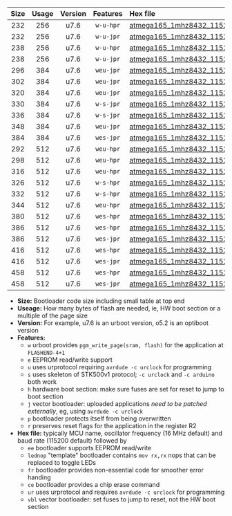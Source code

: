 |Size|Usage|Version|Features|Hex file|
|:-:|:-:|:-:|:-:|:--|
|232|256|u7.6|`w-u-hpr`|[atmega165_1mhz8432_115200bps_ur.hex](https://raw.githubusercontent.com/stefanrueger/urboot/main/atmega165_1mhz8432_115200bps_ur.hex)|
|232|256|u7.6|`w-u-jpr`|[atmega165_1mhz8432_115200bps_ur_vbl.hex](https://raw.githubusercontent.com/stefanrueger/urboot/main/atmega165_1mhz8432_115200bps_ur_vbl.hex)|
|238|256|u7.6|`w-u-hpr`|[atmega165_1mhz8432_115200bps_lednop_ur.hex](https://raw.githubusercontent.com/stefanrueger/urboot/main/atmega165_1mhz8432_115200bps_lednop_ur.hex)|
|238|256|u7.6|`w-u-jpr`|[atmega165_1mhz8432_115200bps_lednop_ur_vbl.hex](https://raw.githubusercontent.com/stefanrueger/urboot/main/atmega165_1mhz8432_115200bps_lednop_ur_vbl.hex)|
|296|384|u7.6|`weu-jpr`|[atmega165_1mhz8432_115200bps_ee_ur_vbl.hex](https://raw.githubusercontent.com/stefanrueger/urboot/main/atmega165_1mhz8432_115200bps_ee_ur_vbl.hex)|
|302|384|u7.6|`weu-jpr`|[atmega165_1mhz8432_115200bps_ee_lednop_ur_vbl.hex](https://raw.githubusercontent.com/stefanrueger/urboot/main/atmega165_1mhz8432_115200bps_ee_lednop_ur_vbl.hex)|
|320|384|u7.6|`weu-jpr`|[atmega165_1mhz8432_115200bps_ee_lednop_fr_ur_vbl.hex](https://raw.githubusercontent.com/stefanrueger/urboot/main/atmega165_1mhz8432_115200bps_ee_lednop_fr_ur_vbl.hex)|
|330|384|u7.6|`w-s-jpr`|[atmega165_1mhz8432_115200bps_vbl.hex](https://raw.githubusercontent.com/stefanrueger/urboot/main/atmega165_1mhz8432_115200bps_vbl.hex)|
|336|384|u7.6|`w-s-jpr`|[atmega165_1mhz8432_115200bps_lednop_vbl.hex](https://raw.githubusercontent.com/stefanrueger/urboot/main/atmega165_1mhz8432_115200bps_lednop_vbl.hex)|
|348|384|u7.6|`weu-jpr`|[atmega165_1mhz8432_115200bps_ee_lednop_fr_ce_ur_vbl.hex](https://raw.githubusercontent.com/stefanrueger/urboot/main/atmega165_1mhz8432_115200bps_ee_lednop_fr_ce_ur_vbl.hex)|
|384|384|u7.6|`wes-jpr`|[atmega165_1mhz8432_115200bps_ee_vbl.hex](https://raw.githubusercontent.com/stefanrueger/urboot/main/atmega165_1mhz8432_115200bps_ee_vbl.hex)|
|292|512|u7.6|`weu-hpr`|[atmega165_1mhz8432_115200bps_ee_ur.hex](https://raw.githubusercontent.com/stefanrueger/urboot/main/atmega165_1mhz8432_115200bps_ee_ur.hex)|
|298|512|u7.6|`weu-hpr`|[atmega165_1mhz8432_115200bps_ee_lednop_ur.hex](https://raw.githubusercontent.com/stefanrueger/urboot/main/atmega165_1mhz8432_115200bps_ee_lednop_ur.hex)|
|316|512|u7.6|`weu-hpr`|[atmega165_1mhz8432_115200bps_ee_lednop_fr_ur.hex](https://raw.githubusercontent.com/stefanrueger/urboot/main/atmega165_1mhz8432_115200bps_ee_lednop_fr_ur.hex)|
|326|512|u7.6|`w-s-hpr`|[atmega165_1mhz8432_115200bps.hex](https://raw.githubusercontent.com/stefanrueger/urboot/main/atmega165_1mhz8432_115200bps.hex)|
|332|512|u7.6|`w-s-hpr`|[atmega165_1mhz8432_115200bps_lednop.hex](https://raw.githubusercontent.com/stefanrueger/urboot/main/atmega165_1mhz8432_115200bps_lednop.hex)|
|344|512|u7.6|`weu-hpr`|[atmega165_1mhz8432_115200bps_ee_lednop_fr_ce_ur.hex](https://raw.githubusercontent.com/stefanrueger/urboot/main/atmega165_1mhz8432_115200bps_ee_lednop_fr_ce_ur.hex)|
|380|512|u7.6|`wes-hpr`|[atmega165_1mhz8432_115200bps_ee.hex](https://raw.githubusercontent.com/stefanrueger/urboot/main/atmega165_1mhz8432_115200bps_ee.hex)|
|386|512|u7.6|`wes-hpr`|[atmega165_1mhz8432_115200bps_ee_lednop.hex](https://raw.githubusercontent.com/stefanrueger/urboot/main/atmega165_1mhz8432_115200bps_ee_lednop.hex)|
|386|512|u7.6|`wes-jpr`|[atmega165_1mhz8432_115200bps_ee_lednop_vbl.hex](https://raw.githubusercontent.com/stefanrueger/urboot/main/atmega165_1mhz8432_115200bps_ee_lednop_vbl.hex)|
|416|512|u7.6|`wes-hpr`|[atmega165_1mhz8432_115200bps_ee_lednop_fr.hex](https://raw.githubusercontent.com/stefanrueger/urboot/main/atmega165_1mhz8432_115200bps_ee_lednop_fr.hex)|
|416|512|u7.6|`wes-jpr`|[atmega165_1mhz8432_115200bps_ee_lednop_fr_vbl.hex](https://raw.githubusercontent.com/stefanrueger/urboot/main/atmega165_1mhz8432_115200bps_ee_lednop_fr_vbl.hex)|
|458|512|u7.6|`wes-hpr`|[atmega165_1mhz8432_115200bps_ee_lednop_fr_ce.hex](https://raw.githubusercontent.com/stefanrueger/urboot/main/atmega165_1mhz8432_115200bps_ee_lednop_fr_ce.hex)|
|458|512|u7.6|`wes-jpr`|[atmega165_1mhz8432_115200bps_ee_lednop_fr_ce_vbl.hex](https://raw.githubusercontent.com/stefanrueger/urboot/main/atmega165_1mhz8432_115200bps_ee_lednop_fr_ce_vbl.hex)|

- **Size:** Bootloader code size including small table at top end
- **Useage:** How many bytes of flash are needed, ie, HW boot section or a multiple of the page size
- **Version:** For example, u7.6 is an urboot version, o5.2 is an optiboot version
- **Features:**
  + `w` urboot provides `pgm_write_page(sram, flash)` for the application at `FLASHEND-4+1`
  + `e` EEPROM read/write support
  + `u` uses urprotocol requiring `avrdude -c urclock` for programming
  + `s` uses skeleton of STK500v1 protocol; `-c urclock` and `-c arduino` both work
  + `h` hardware boot section: make sure fuses are set for reset to jump to boot section
  + `j` vector bootloader: uploaded applications *need to be patched externally*, eg, using `avrdude -c urclock`
  + `p` bootloader protects itself from being overwritten
  + `r` preserves reset flags for the application in the register R2
- **Hex file:** typically MCU name, oscillator frequency (16 MHz default) and baud rate (115200 default) followed by
  + `ee` bootloader supports EEPROM read/write
  + `lednop` "template" bootloader contains `mov rx,rx` nops that can be replaced to toggle LEDs
  + `fr` bootloader provides non-essential code for smoother error handing
  + `ce` bootloader provides a chip erase command
  + `ur` uses urprotocol and requires `avrdude -c urclock` for programming
  + `vbl` vector bootloader: set fuses to jump to reset, not the HW boot section

